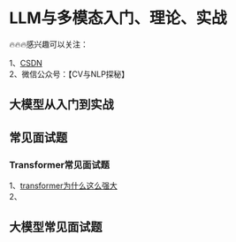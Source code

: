 # LLM与多模态入门、理论、实战
🔥🔥🔥感兴趣可以关注：

1、[CSDN](https://blog.csdn.net/xddwz?type=blog)<br>
2、微信公众号：【CV与NLP探秘】

## 大模型从入门到实战

## 常见面试题
### Transformer常见面试题
1、[transformer为什么这么强大](https://blog.csdn.net/xddwz/article/details/136190137?csdn_share_tail=%7B%22type%22%3A%22blog%22%2C%22rType%22%3A%22article%22%2C%22rId%22%3A%22136190137%22%2C%22source%22%3A%22xddwz%22%7D)<br>
2、
## 大模型常见面试题

